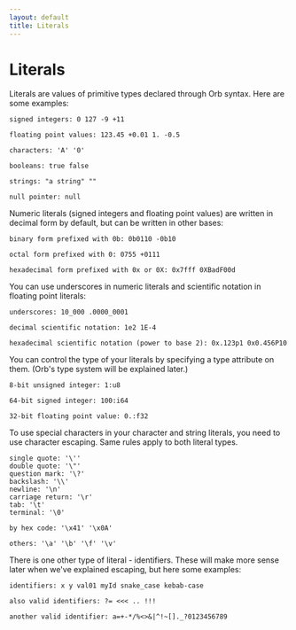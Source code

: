 ```yaml
---
layout: default
title: Literals
---
```

# Literals

Literals are values of primitive types declared through Orb syntax. Here are some examples:

```
signed integers: 0 127 -9 +11

floating point values: 123.45 +0.01 1. -0.5

characters: 'A' '0'

booleans: true false

strings: "a string" ""

null pointer: null
```

Numeric literals (signed integers and floating point values) are written in decimal form by default, but can be written in other bases:

```
binary form prefixed with 0b: 0b0110 -0b10

octal form prefixed with 0: 0755 +0111

hexadecimal form prefixed with 0x or 0X: 0x7fff 0XBadF00d
```

You can use underscores in numeric literals and scientific notation in floating point literals:

```
underscores: 10_000 .0000_0001

decimal scientific notation: 1e2 1E-4

hexadecimal scientific notation (power to base 2): 0x.123p1 0x0.456P10
```

You can control the type of your literals by specifying a type attribute on them. (Orb's type system will be explained later.)

```
8-bit unsigned integer: 1:u8

64-bit signed integer: 100:i64

32-bit floating point value: 0.:f32
```

To use special characters in your character and string literals, you need to use character escaping. Same rules apply to both literal types.

```
single quote: '\''
double quote: '\"'
question mark: '\?'
backslash: '\\'
newline: '\n'
carriage return: '\r'
tab: '\t'
terminal: '\0'

by hex code: '\x41' '\x0A'

others: '\a' '\b' '\f' '\v'
```

There is one other type of literal - identifiers. These will make more sense later when we've explained escaping, but here some examples:

```
identifiers: x y val01 myId snake_case kebab-case

also valid identifiers: ?= <<< .. !!!

another valid identifier: a=+-*/%<>&|^!~[]._?0123456789
```